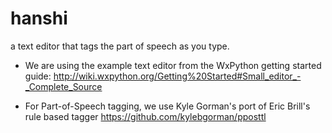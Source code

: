 hanshi
======

a text editor that tags the part of speech as you type.

* We are using the example text editor from the WxPython getting started guide:
  http://wiki.wxpython.org/Getting%20Started#Small_editor_-_Complete_Source

* For Part-of-Speech tagging, we use Kyle Gorman's port of Eric Brill's rule based tagger
  https://github.com/kylebgorman/pposttl
